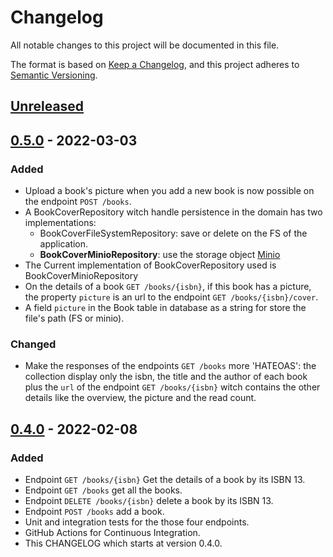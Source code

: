 # Changelog
All notable changes to this project will be documented in this file.

The format is based on [Keep a Changelog](https://keepachangelog.com/en/1.0.0/),
and this project adheres to [Semantic Versioning](https://semver.org/spec/v2.0.0.html).

## [Unreleased]

## [0.5.0] - 2022-03-03
### Added
- Upload a book's picture when you add a new book is now possible on the endpoint `POST /books`.
- A BookCoverRepository witch handle persistence in the domain has two implementations:
  - BookCoverFileSystemRepository: save or delete on the FS of the application.
  - **BookCoverMinioRepository**: use the storage object [Minio](https://hub.docker.com/r/minio/minio/)
- The Current implementation of BookCoverRepository used is BookCoverMinioRepository
- On the details of a book `GET /books/{isbn}`, if this book has a picture, the property `picture` is an url to the endpoint `GET /books/{isbn}/cover`.
- A field `picture` in the Book table in database as a string for store the file's path (FS or minio).

### Changed
- Make the responses of the endpoints `GET /books` more 'HATEOAS': the collection display only the isbn, the title 
and the author of each book plus the `url` of the endpoint `GET /books/{isbn}` witch contains the other details like
the overview, the picture and the read count.

## [0.4.0] - 2022-02-08
### Added
- Endpoint `GET /books/{isbn}` Get the details of a book by its ISBN 13.
- Endpoint `GET /books` get all the books.
- Endpoint `DELETE /books/{isbn}` delete a book by its ISBN 13.
- Endpoint `POST /books` add a book.
- Unit and integration tests for the those four endpoints.
- GitHub Actions for Continuous Integration.
- This CHANGELOG which starts at version 0.4.0.

[Unreleased]: https://github.com/NightTheo/shelf/compare/v0.5.0...HEAD
[0.5.0]: https://github.com/NightTheo/shelf/releases/tag/v0.5.0
[0.4.0]: https://github.com/NightTheo/shelf/releases/tag/v0.4.0